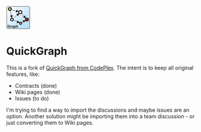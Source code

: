 ![Logo](https://raw.githubusercontent.com/FubarDevelopment/QuickGraph/master/docs/images/Logos_quickgraph.png)

# QuickGraph

This is a fork of [QuickGraph from CodePlex](https://quickgraph.codeplex.com/).
The intent is to keep all original features, like:

- Contracts (done)
- Wiki pages (done)
- Issues (to do)

I'm trying to find a way to import the discussions and maybe issues are an option.
Another solution might be importing them into a team discussion - or just converting
them to Wiki pages.
